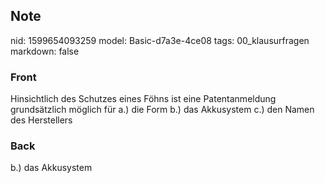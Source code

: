 ## Note
nid: 1599654093259
model: Basic-d7a3e-4ce08
tags: 00_klausurfragen
markdown: false

### Front
Hinsichtlich des Schutzes eines Föhns ist eine Patentanmeldung grundsätzlich möglich für
a.) die Form
b.) das Akkusystem
c.) den Namen des Herstellers

### Back
b.)  das Akkusystem
